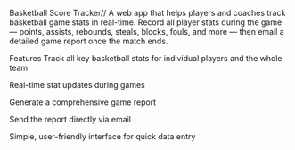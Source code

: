 Basketball Score Tracker//
A web app that helps players and coaches track basketball game stats in real-time. Record all player stats during the game — points, assists, rebounds, steals, blocks, fouls, and more — then email a detailed game report once the match ends.

Features
Track all key basketball stats for individual players and the whole team

Real-time stat updates during games

Generate a comprehensive game report

Send the report directly via email

Simple, user-friendly interface for quick data entry

